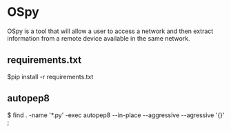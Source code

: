 # OSpy
OSpy is a tool that will allow a user to access a network and then extract information from a remote device available in the same network.

## requirements.txt
$pip install -r requirements.txt

## autopep8
$ find . -name '*.py' -exec autopep8 --in-place --aggressive --agressive '{}' \;
